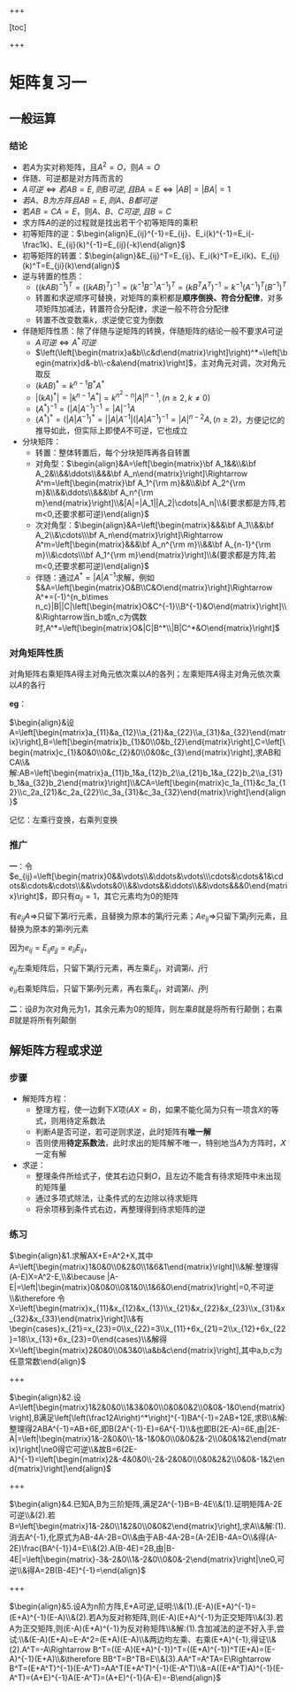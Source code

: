 +++

[toc]

+++

# 矩阵复习一

## 一般运算

### 结论

- 若$A$为实对称矩阵，且$A^2=O$，则$A=O$
- 伴随、可逆都是对方阵而言的
- $A可逆\Leftrightarrow 若AB=E,则B可逆,且BA=E\Leftrightarrow |AB|=|BA|=1$
- $若A、B为方阵且AB=E,则A、B都可逆$
- 若$AB=CA=E$，则$A、B、C可逆,且B=C$
- 求方阵$A$的逆的过程就是找出若干个初等矩阵的乘积
- 初等矩阵的逆：$\begin{align}E_{ij}^{-1}=E_{ij}、E_i(k)^{-1}=E_i(-\frac1k)、E_{ij}(k)^{-1}=E_{ij}(-k)\end{align}$
- 初等矩阵的转置：$\begin{align}&E_{ij}^T=E_{ij}、E_i(k)^T=E_i(k)、E_{ij}(k)^T=E_{ji}(k)\end{align}$
- 逆与转置的性质：
  - $((kAB)^{-1})^T=((kAB)^T)^{-1}=(k^{-1}B^{-1}A^{-1})^T=(kB^TA^T)^{-1}=k^{-1}(A^{-1})^T(B^{-1})^T$
  - 转置和求逆顺序可替换，对矩阵的乘积都是**顺序倒换、符合分配律**，对多项矩阵加减法，转置符合分配律，求逆一般不符合分配律
  - 转置不改变数乘$k$，求逆使它变为倒数
- 伴随矩阵性质：除了伴随与逆矩阵的转换，伴随矩阵的结论一般不要求$A$可逆
  - $A可逆\Leftrightarrow A^*可逆$
  - $\left(\left[\begin{matrix}a&b\\c&d\end{matrix}\right]\right)^*=\left[\begin{matrix}d&-b\\-c&a\end{matrix}\right]$，主对角元对调，次对角元取反
  - $(kAB)^*=k^{n-1}B^*A^*$
  - $|(kA)^*|=|k^{n-1}A^*|=k^{n^2-n}|A|^{n-1},(n\ge2,k\ne0)$
  - $(A^*)^{-1}=(|A|A^{-1})^{-1}=|A|^{-1}A$
  - $(A^*)^*=(|A|A^{-1})^*=\Big||A|A^{-1}\Big|\Big(|A|A^{-1}\Big)^{-1}=|A|^{n-2}A,(n\ge2)$，方便记忆的推导如此，但实际上即使$A$不可逆，它也成立
- 分块矩阵：
  - 转置：整体转置后，每个分块矩阵再各自转置
  - 对角型：$\begin{align}&A=\left[\begin{matrix}\bf A_1&&\\&\bf A_2&\\&&\ddots\\&&&\bf A_n\end{matrix}\right]\Rightarrow A^m=\left[\begin{matrix}\bf A_1^{\rm m}&&\\&\bf A_2^{\rm m}&\\&&\ddots\\&&&\bf A_n^{\rm m}\end{matrix}\right]\\&|A|=|A_1||A_2|\cdots|A_n|\\&(要求都是方阵,若m<0,还要求都可逆)\end{align}$
  - 次对角型：$\begin{align}&A=\left[\begin{matrix}&&&\bf A_1\\&&\bf A_2\\&\cdots\\\bf A_n\end{matrix}\right]\Rightarrow A^m=\left[\begin{matrix}&&&\bf A_n^{\rm m}\\&&\bf A_{n-1}^{\rm m}\\&\cdots\\\bf A_1^{\rm m}\end{matrix}\right]\\&(要求都是方阵,若m<0,还要求都可逆)\end{align}$
  - 伴随：通过$A^*=|A|A^{-1}$求解，例如$&A=\left[\begin{matrix}O&B\\C&O\end{matrix}\right]\Rightarrow A^*=(-1)^{n_b\times n_c}|B||C|\left[\begin{matrix}O&C^{-1}\\B^{-1}&O\end{matrix}\right]\\&\Rightarrow当n_b或n_c为偶数时,A^*=\left[\begin{matrix}O&|C|B^*\\|B|C^*&O\end{matrix}\right]$

### 对角矩阵性质

对角矩阵右乘矩阵$A$得主对角元依次乘以$A$的各列；左乘矩阵$A$得主对角元依次乘以$A$的各行

**eg**：

$\begin{align}&设A=\left[\begin{matrix}a_{11}&a_{12}\\a_{21}&a_{22}\\a_{31}&a_{32}\end{matrix}\right],B=\left[\begin{matrix}b_{1}&0\\0&b_{2}\end{matrix}\right],C=\left[\begin{matrix}c_{1}&0&0\\0&c_{2}&0\\0&0&c_{3}\end{matrix}\right],求AB和CA\\&解:AB=\left[\begin{matrix}a_{11}b_1&a_{12}b_2\\a_{21}b_1&a_{22}b_2\\a_{31}b_1&a_{32}b_2\end{matrix}\right]\\&CA=\left[\begin{matrix}c_1a_{11}&c_1a_{12}\\c_2a_{21}&c_2a_{22}\\c_3a_{31}&c_3a_{32}\end{matrix}\right]\end{align}$

记忆：左乘行变换，右乘列变换

### 推广

**一**：令$e_{ij}=\left[\begin{matrix}0&&\vdots\\&\ddots&\vdots\\\cdots&\cdots&1&\cdots&\cdots&\cdots\\&&\vdots&0\\&&\vdots&&\ddots\\&&\vdots&&&0\end{matrix}\right]$，即只有$a_{ij}=1$，其它元素均为$0$的矩阵

有$e_{ij}A\Rightarrow$只留下第$i$行元素，且替换为原本的第$j$行元素；$Ae_{ij}\Rightarrow$只留下第$j$列元素，且替换为原本的第$i$列元素

因为$e_{ij}=E_{ij}e_{jj}=e_{ii}E_{ij}$，

$e_{jj}$左乘矩阵后，只留下第$j$行元素，再左乘$E_{ij}$，对调第$i$、$j$行

$e_{ii}$右乘矩阵后，只留下第$i$列元素，再右乘$E_{ij}$，对调第$i$、$j$列

**二**：设$B$为次对角元为$1$，其余元素为$0$的矩阵，则左乘$B$就是将所有行颠倒；右乘$B$就是将所有列颠倒

## 解矩阵方程或求逆

### 步骤

- 解矩阵方程：
  - 整理方程，使一边剩下$X$项($AX=B$)，如果不能化简为只有一项含$X$的等式，则用待定系数法
  - 判断$A$是否可逆，若可逆则求逆，此时矩阵有**唯一解**
  - 否则使用**待定系数法**，此时求出的矩阵解不唯一，特别地当$A$为方阵时，$X$一定有解
- 求逆：
  - 整理条件所给式子，使其右边只剩$O$，且左边不能含有待求矩阵中未出现的矩阵量
  - 通过多项式除法，让条件式的左边除以待求矩阵
  - 将余项移到条件式右边，再整理得到待求矩阵的逆

### 练习

$\begin{align}&1.求解AX+E=A^2+X,其中A=\left[\begin{matrix}1&0&0\\0&2&0\\1&6&1\end{matrix}\right]\\&解:整理得(A-E)X=A^2-E,\\&\because |A-E|=\left|\begin{matrix}0&0&0\\0&1&0\\1&6&0\end{matrix}\right|=0,不可逆\\&\therefore 令X=\left[\begin{matrix}x_{11}&x_{12}&x_{13}\\x_{21}&x_{22}&x_{23}\\x_{31}&x_{32}&x_{33}\end{matrix}\right]\\&有\begin{cases}x_{21}=x_{23}=0\\x_{22}=3\\x_{11}+6x_{21}=2\\x_{12}+6x_{22}=18\\x_{13}+6x_{23}=0\end{cases}\\&解得X=\left[\begin{matrix}2&0&0\\0&3&0\\a&b&c\end{matrix}\right],其中a,b,c为任意常数\end{align}$

+++

$\begin{align}&2.设A=\left[\begin{matrix}1&2&0&0\\1&3&0&0\\0&0&0&2\\0&0&-1&0\end{matrix}\right],B满足\left[\left(\frac12A\right)^*\right]^{-1}BA^{-1}=2AB+12E,求B\\&解:整理得2ABA^{-1}=AB+6E,即B(2A^{-1}-E)=6A^{-1}\\&也即B(2E-A)=6E,由|2E-A|=\left|\begin{matrix}1&-2&0&0\\-1&-1&0&0\\0&0&2&-2\\0&0&1&2\end{matrix}\right|\ne0得它可逆\\&故B=6(2E-A)^{-1}=\left[\begin{matrix}2&-4&0&0\\-2&-2&0&0\\0&0&2&2\\0&0&-1&2\end{matrix}\right]\end{align}$

+++

$\begin{align}&4.已知A,B为三阶矩阵,满足2A^{-1}B=B-4E\\&(1).证明矩阵A-2E可逆\\&(2).若B=\left[\begin{matrix}1&-2&0\\1&2&0\\0&0&2\end{matrix}\right],求A\\&解:(1).消去A^{-1},化原式为AB-4A-2B=O\\&由于AB-4A-2B=(A-2E)B-4A=O\\&得(A-2E)\frac{BA^{-1}}4=E\\&(2).A(B-4E)=2B,由|B-4E|=\left|\begin{matrix}-3&-2&0\\1&-2&0\\0&0&-2\end{matrix}\right|\ne0,可逆\\&得A=2B(B-4E)^{-1}=\end{align}$

+++

$\begin{align}&5.设A为n阶方阵,E+A可逆,证明:\\&(1).(E-A)(E+A)^{-1}=(E+A)^{-1}(E-A)\\&(2).若A为反对称矩阵,则(E-A)(E+A)^{-1}为正交矩阵\\&(3).若A为正交矩阵,则(E-A)(E+A)^{-1}为反对称矩阵\\&解:(1).含加减法的逆不好入手,尝试:\\&(E-A)(E+A)=E-A^2=(E+A)(E-A)\\&两边均左乘、右乘(E+A)^{-1},得证\\&(2).A^T=-A\Rightarrow B^T=((E-A)(E+A)^{-1})^T=((E+A)^{-1})^T(E+A)=(E-A)^{-1}(E+A)\\&\therefore BB^T=B^TB=E\\&(3).AA^T=A^TA=E\Rightarrow B^T=(E+A^T)^{-1}(E-A^T)=AA^T(E+A^T)^{-1}(E-A^T)\\&=A((E+A^T)A)^{-1}(E-A^T)=(A+E)^{-1}A(E-A^T)=(A+E)^{-1}(A-E)=-B\end{align}$
